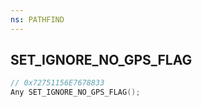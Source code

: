 ```yaml
---
ns: PATHFIND
---
```

## SET_IGNORE_NO_GPS_FLAG

```c
// 0x72751156E7678833
Any SET_IGNORE_NO_GPS_FLAG();
```

